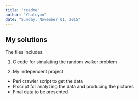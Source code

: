 ```yaml
---
title: "readme"
author: "Yhalcyon"
date: "Sunday, November 01, 2015"
---
```


## My solutions

The files includes:

1. C code for simulating the random walker problem

2. My independent project 

* Perl crawler script to get the data
* R script for analyzing the data and producing the pictures
* Final data to be presented